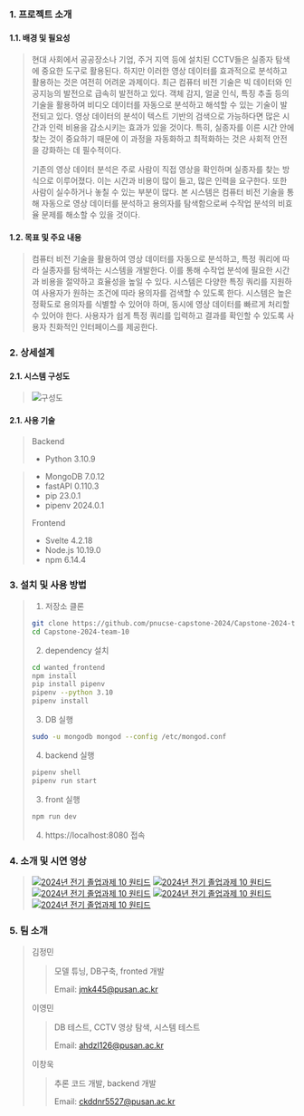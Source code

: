 ### 1. 프로젝트 소개
#### 1.1. 배경 및 필요성
> 현대 사회에서 공공장소나 기업, 주거 지역 등에 설치된 CCTV들은 실종자 탐색에 중요한 도구로 활용된다. 하지만 이러한 영상 데이터를 효과적으로 분석하고 활용하는 것은 여전히 어려운 과제이다. 최근 컴퓨터 비전 기술은 빅 데이터와 인공지능의 발전으로 급속히 발전하고 있다. 객체 감지, 얼굴 인식, 특징 추출 등의 기술을 활용하여 비디오 데이터를 자동으로 분석하고 해석할 수 있는 기술이 발전되고 있다. 영상 데이터의 분석이 텍스트 기반의 검색으로 가능하다면 많은 시간과 인력 비용을 감소시키는 효과가 있을 것이다. 특히, 실종자를 이른 시간 안에 찾는 것이 중요하기 때문에 이 과정을 자동화하고 최적화하는 것은 사회적 안전을 강화하는 데 필수적이다.
>
> 기존의 영상 데이터 분석은 주로 사람이 직접 영상을 확인하며 실종자를 찾는 방식으로 이루어졌다. 이는 시간과 비용이 많이 들고, 많은 인력을 요구한다. 또한 사람이 실수하거나 놓칠 수 있는 부분이 많다. 본 시스템은 컴퓨터 비전 기술을 통해 자동으로 영상 데이터를 분석하고 용의자를 탐색함으로써 수작업 분석의 비효율 문제를 해소할 수 있을 것이다.

#### 1.2. 목표 및 주요 내용
> 컴퓨터 비전 기술을 활용하여 영상 데이터를 자동으로 분석하고, 특정 쿼리에 따라 실종자를 탐색하는 시스템을 개발한다. 이를 통해 수작업 분석에 필요한 시간과 비용을 절약하고 효율성을 높일 수 있다. 시스템은 다양한 특징 쿼리를 지원하여 사용자가 원하는 조건에 따라 용의자를 검색할 수 있도록 한다. 시스템은 높은 정확도로 용의자를 식별할 수 있어야 하며, 동시에 영상 데이터를 빠르게 처리할 수 있어야 한다. 사용자가 쉽게 특정 쿼리를 입력하고 결과를 확인할 수 있도록 사용자 친화적인 인터페이스를 제공한다.

### 2. 상세설계
#### 2.1. 시스템 구성도
> ![구성도](https://github.com/user-attachments/assets/6a8f1057-b0ba-45b7-b218-a444a2a95f85)


#### 2.1. 사용 기술
> Backend
> - Python 3.10.9

> - MongoDB 7.0.12
> - fastAPI 0.110.3  
> - pip 23.0.1
> - pipenv 2024.0.1
>
> Frontend
> - Svelte 4.2.18
> - Node.js 10.19.0
> - npm 6.14.4

### 3. 설치 및 사용 방법
> 1. 저장소 클론
> ```bash
> git clone https://github.com/pnucse-capstone-2024/Capstone-2024-team-10.git
> cd Capstone-2024-team-10
> ```
> 2. dependency 설치
> ```bash
> cd wanted_frontend
> npm install
> pip install pipenv
> pipenv --python 3.10
> pipenv install
> ```
> 3. DB 실행
> ```bash
> sudo -u mongodb mongod --config /etc/mongod.conf
> ```
> 4. backend 실행
> ```bash
> pipenv shell
> pipenv run start
> ```
> 3. front 실행
> ```bash
> npm run dev
> ```
> 4. https://localhost:8080 접속

### 4. 소개 및 시연 영상
> [![2024년 전기 졸업과제 10 원티드](http://img.youtube.com/vi/qcfqT90HA1s/0.jpg)](https://www.youtube.com/watch?v=qcfqT90HA1s)
> [![2024년 전기 졸업과제 10 원티드](http://img.youtube.com/vi/qcfqT90HA1s/1.jpg)](https://www.youtube.com/watch?v=qcfqT90HA1s)
> [![2024년 전기 졸업과제 10 원티드](http://img.youtube.com/vi/qcfqT90HA1s/2.jpg)](https://www.youtube.com/watch?v=qcfqT90HA1s)
> [![2024년 전기 졸업과제 10 원티드](http://img.youtube.com/vi/qcfqT90HA1s/3.jpg)](https://www.youtube.com/watch?v=qcfqT90HA1s)
> [![2024년 전기 졸업과제 10 원티드](http://img.youtube.com/vi/qcfqT90HA1s/4.jpg)](https://www.youtube.com/watch?v=qcfqT90HA1s)

### 5. 팀 소개
>  김정민
>> 모델 튜닝, DB구축, fronted 개발
>>
>> Email: jmk445@pusan.ac.kr
>>
>  이영민
>> DB 테스트, CCTV 영상 탐색, 시스템 테스트
>>
>> Email: ahdzl126@pusan.ac.kr
>>
>  이창욱
>> 추론 코드 개발, backend 개발
>>
>> Email: ckddnr5527@pusan.ac.kr

